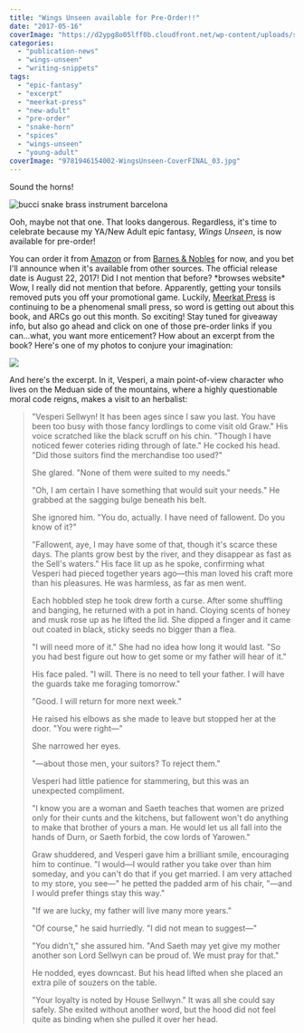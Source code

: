 ```yaml
---
title: "Wings Unseen available for Pre-Order!!"
date: "2017-05-16"
coverImage: "https://d2ypg8o05lff0b.cloudfront.net/wp-content/uploads/sites/3/2017/02/wingsunseen.jpg"
categories:
  - "publication-news"
  - "wings-unseen"
  - "writing-snippets"
tags:
  - "epic-fantasy"
  - "excerpt"
  - "meerkat-press"
  - "new-adult"
  - "pre-order"
  - "snake-horn"
  - "spices"
  - "wings-unseen"
  - "young-adult"
coverImage: "9781946154002-WingsUnseen-CoverFINAL_03.jpg"
---
```


Sound the horns!

![bucci snake brass instrument barcelona](https://d2ypg8o05lff0b.cloudfront.net/wp-content/uploads/sites/3/2017/05/2014_Barcelona_594-500x300.jpg)

Ooh, maybe not that one. That looks dangerous. Regardless, it's time to celebrate because my YA/New Adult epic fantasy, _Wings Unseen_, is now available for pre-order!

You can order it from [Amazon](https://www.amazon.com/Wings-Unseen-Rebecca-Gomez-Farrell/dp/1946154008/ref=sr_1_1?ie=UTF8&qid=1494907396&sr=8-1&keywords=wings+unseen) or from [Barnes & Nobles](http://www.barnesandnoble.com/w/wings-unseen-rebecca-gomez-farrell/1126061986?ean=9781946154002) for now, and you bet I'll announce when it's available from other sources. The official release date is August 22, 2017! Did I not mention that before? \*browses website\* Wow, I really did not mention that before. Apparently, getting your tonsils removed puts you off your promotional game. Luckily, [Meerkat Press](http://meerkatpress.com/) is continuing to be a phenomenal small press, so word is getting out about this book, and ARCs go out this month. So exciting! Stay tuned for giveaway info, but also go ahead and click on one of those pre-order links if you can...what, you want more enticement? How about an excerpt from the book? Here's one of my photos to conjure your imagination:

![](images/RSB-Oktoberfest-04.jpg)

And here's the excerpt. In it, Vesperi, a main point-of-view character who lives on the Meduan side of the mountains, where a highly questionable moral code reigns, makes a visit to an herbalist:

> "Vesperi Sellwyn! It has been ages since I saw you last. You have been too busy with those fancy lordlings to come visit old Graw." His voice scratched like the black scruff on his chin. "Though I have noticed fewer coteries riding through of late." He cocked his head. "Did those suitors find the merchandise too used?"
>
> She glared. "None of them were suited to my needs."
>
> "Oh, I am certain I have something that would suit your needs." He grabbed at the sagging bulge beneath his belt.
>
> She ignored him. "You do, actually. I have need of fallowent. Do you know of it?"
>
> "Fallowent, aye, I may have some of that, though it's scarce these days. The plants grow best by the river, and they disappear as fast as the Sell's waters." His face lit up as he spoke, confirming what Vesperi had pieced together years ago—this man loved his craft more than his pleasures. He was harmless, as far as men went.
>
> Each hobbled step he took drew forth a curse. After some shuffling and banging, he returned with a pot in hand. Cloying scents of honey and musk rose up as he lifted the lid. She dipped a finger and it came out coated in black, sticky seeds no bigger than a flea.
>
> "I will need more of it." She had no idea how long it would last. "So you had best figure out how to get some or my father will hear of it."
>
> His face paled. "I will. There is no need to tell your father. I will have the guards take me foraging tomorrow."
>
> "Good. I will return for more next week."
>
> He raised his elbows as she made to leave but stopped her at the door. "You were right­—"
>
> She narrowed her eyes.
>
> "—about those men, your suitors? To reject them."
>
> Vesperi had little patience for stammering, but this was an unexpected compliment.
>
> "I know you are a woman and Saeth teaches that women are prized only for their cunts and the kitchens, but fallowent won't do anything to make that brother of yours a man. He would let us all fall into the hands of Durn, or Saeth forbid, the cow lords of Yarowen."
>
> Graw shuddered, and Vesperi gave him a brilliant smile, encouraging him to continue. "I would—I would rather you take over than him someday, and you can't do that if you get married. I am very attached to my store, you see—" he petted the padded arm of his chair, "—and I would prefer things stay this way."
>
> "If we are lucky, my father will live many more years."
>
> "Of course," he said hurriedly. "I did not mean to suggest—"
>
> "You didn't," she assured him. "And Saeth may yet give my mother another son Lord Sellwyn can be proud of. We must pray for that."
>
> He nodded, eyes downcast. But his head lifted when she placed an extra pile of souzers on the table.
>
> "Your loyalty is noted by House Sellwyn." It was all she could say safely. She exited without another word, but the hood did not feel quite as binding when she pulled it over her head.

